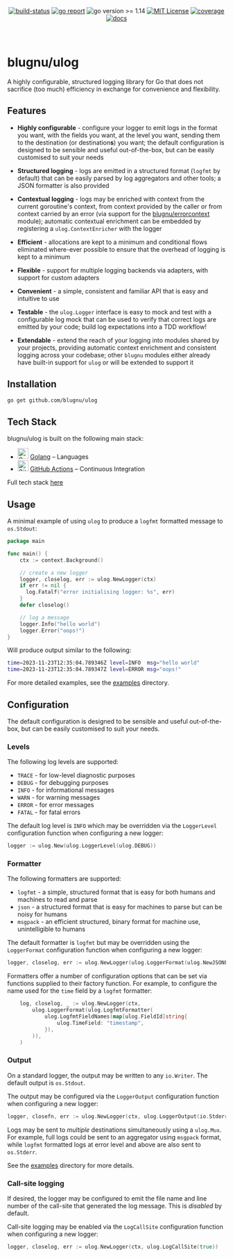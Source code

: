 <div align="center" style="margin-bottom:20px">
  <!-- <img src=".assets/banner.png" alt="logger" /> -->
  <div align="center">
    <a href="https://github.com/blugnu/ulog/actions/workflows/pipeline.yml"><img alt="build-status" src="https://github.com/blugnu/ulog/actions/workflows/pipeline.yml/badge.svg?branch=master&style=flat-square"/></a>
    <a href="https://goreportcard.com/report/github.com/blugnu/ulog" ><img alt="go report" src="https://goreportcard.com/badge/github.com/blugnu/ulog"/></a>
    <a><img alt="go version >= 1.14" src="https://img.shields.io/github/go-mod/go-version/blugnu/ulog?style=flat-square"/></a>
    <a href="https://github.com/blugnu/ulog/blob/master/LICENSE"><img alt="MIT License" src="https://img.shields.io/github/license/blugnu/ulog?color=%234275f5&style=flat-square"/></a>
    <a href="https://coveralls.io/github/blugnu/ulog?branch=master"><img alt="coverage" src="https://img.shields.io/coveralls/github/blugnu/ulog?style=flat-square"/></a>
    <a href="https://pkg.go.dev/github.com/blugnu/ulog"><img alt="docs" src="https://pkg.go.dev/badge/github.com/blugnu/ulog"/></a>
  </div>
</div>

<br>

# blugnu/ulog

A highly configurable, structured logging library for Go that does not sacrifice (too much) efficiency in exchange for convenience and flexibility.

## Features

* **Highly configurable** - configure your logger to emit logs in the format you want, with the fields you want, at the level you want, sending them to the destination (or destination**s**) you want; the default configuration is designed to be sensible and useful out-of-the-box, but can be easily customised to suit your needs

* **Structured logging** - logs are emitted in a structured format (`logfmt` by default) that can be easily parsed by log aggregators and other tools; a JSON formatter is also provided 

* **Contextual logging** - logs may be enriched with context from the current goroutine's context, from context provided by the caller or from context carried by an error (via support for the [blugnu/errorcontext](https://github.com/blugnu/errorcontext) module); automatic contextual enrichment can be embedded by registering a `ulog.ContextEnricher` with the logger

* **Efficient** - allocations are kept to a minimum and conditional flows eliminated where-ever possible to ensure that the overhead of logging is kept to a minimum

* **Flexible** - support for multiple logging backends via adapters, with support for custom adapters

* **Convenient** - a simple, consistent and familiar API that is easy and intuitive to use

* **Testable** - the `ulog.Logger` interface is easy to mock and test with a configurable log mock that can be used to verify that correct logs are emitted by your code; build log expectations into a TDD workflow!

* **Extendable** - extend the reach of your logging into modules shared by your projects, providing automatic context enrichment and consistent logging across your codebase; other `blugnu` modules either already have built-in support for `ulog` or will be extended to support it

## Installation

```bash
go get github.com/blugnu/ulog
```

## Tech Stack
blugnu/ulog is built on the following main stack:

- <img width='25' height='25' src='https://img.stackshare.io/service/1005/O6AczwfV_400x400.png' alt='Golang'/> [Golang](http://golang.org/) – Languages
- <img width='25' height='25' src='https://img.stackshare.io/service/11563/actions.png' alt='GitHub Actions'/> [GitHub Actions](https://github.com/features/actions) – Continuous Integration

Full tech stack [here](/techstack.md)

## Usage

A minimal example of using `ulog` to produce a `logfmt` formatted message to `os.Stdout`:

```go
package main

func main() {
    ctx := context.Background()

    // create a new logger
    logger, closelog, err := ulog.NewLogger(ctx)
    if err != nil {
      log.Fatalf("error initialising logger: %s", err)
    }
    defer closelog()

    // log a message
    logger.Info("hello world")
    logger.Error("oops!")
}
```
Will produce output similar to the following:

```bash
time=2023-11-23T12:35:04.789346Z level=INFO  msg="hello world"
time=2023-11-23T12:35:04.789347Z level=ERROR msg="oops!"
```

For more detailed examples, see the [examples](examples) directory.

## Configuration

The default configuration is designed to be sensible and useful out-of-the-box, but can be easily customised to suit your needs.

### Levels

The following log levels are supported:

* `TRACE` - for low-level diagnostic purposes
* `DEBUG` - for debugging purposes
* `INFO` - for informational messages
* `WARN` - for warning messages
* `ERROR` - for error messages
* `FATAL` - for fatal errors

The default log level is `INFO` which may be overridden via the `LoggerLevel` configuration function when configuring a new logger:

```go
logger := ulog.New(ulog.LoggerLevel(ulog.DEBUG))
```

### Formatter

The following formatters are supported:

* `logfmt` - a simple, structured format that is easy for both humans and machines to read and parse
* `json` - a structured format that is easy for machines to parse but can be noisy for humans
* `msgpack` - an efficient structured, binary format for machine use, unintelligible to humans

The default formatter is `logfmt` but may be overridden using the `LoggerFormat` configuration function when configuring a new logger:

```go
logger, closelog, err := ulog.NewLogger(ulog.LoggerFormat(ulog.NewJSONFormatter()))
```

Formatters offer a number of configuration options that can be set via functions supplied to their factory function.  For example, to configure the name used for the `time` field by a `logfmt` formatter:

```go
	log, closelog, _ := ulog.NewLogger(ctx,
		ulog.LoggerFormat(ulog.LogfmtFormatter(
			ulog.LogfmtFieldNames(map[ulog.FieldId]string{
				ulog.TimeField: "timestamp",
			}),
		)),
	)
```

### Output

On a standard logger, the output may be written to any `io.Writer`.  The default output is `os.Stdout`.

The output may be configured  via the `LoggerOutput` configuration function when configuring a new logger:

```go
logger, closefn, err := ulog.NewLogger(ctx, ulog.LoggerOutput(io.Stderr))
```

Logs may be sent to _multiple_ destinations simultaneously using a `ulog.Mux`.  For example, full logs could be sent to an aggregator using `msgpack` format, while `logfmt` formatted logs at error level and above are also sent to `os.Stderr`.

See the [examples](examples) directory for more details.

### Call-site logging

If desired, the logger may be configured to emit the file name and line number of the call-site that generated the log message.  This is _disabled_ by default.

Call-site logging may be enabled via the `LogCallSite` configuration function when configuring a new logger:

```go
logger, closelog, err := ulog.NewLogger(ctx, ulog.LogCallSite(true))
```
